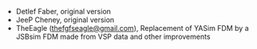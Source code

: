 * Detlef Faber, original version
* JeeP Cheney, original version
* TheEagle (thefgfseagle@gmail.com), Replacement of YASim FDM by a JSBsim FDM made from VSP data and other improvements
